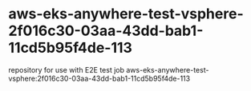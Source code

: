 # aws-eks-anywhere-test-vsphere-2f016c30-03aa-43dd-bab1-11cd5b95f4de-113
repository for use with E2E test job aws-eks-anywhere-test-vsphere:2f016c30-03aa-43dd-bab1-11cd5b95f4de-113
